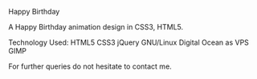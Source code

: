 Happy Birthday

A Happy Birthday animation design in CSS3, HTML5.

Technology Used: HTML5 CSS3 jQuery  GNU/Linux Digital Ocean as VPS GIMP

For further queries do not hesitate to contact me.


